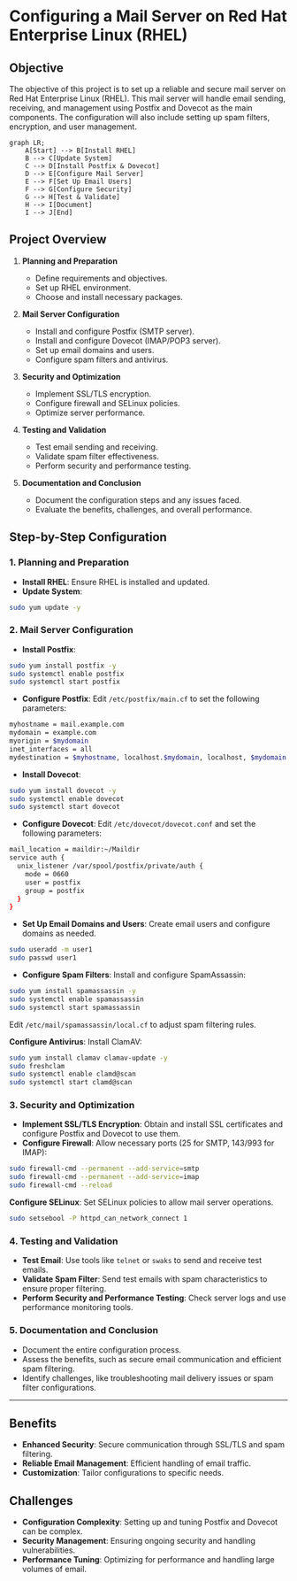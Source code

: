 
# Configuring a Mail Server on Red Hat Enterprise Linux (RHEL)

## Objective

The objective of this project is to set up a reliable and secure mail server on Red Hat Enterprise Linux 
(RHEL). This mail server will handle email sending, receiving, and management using Postfix and Dovecot as 
the main components. The configuration will also include setting up spam filters, encryption, and user 
management.

```mermaid
graph LR;
    A[Start] --> B[Install RHEL]
    B --> C[Update System]
    C --> D[Install Postfix & Dovecot]
    D --> E[Configure Mail Server]
    E --> F[Set Up Email Users]
    F --> G[Configure Security]
    G --> H[Test & Validate]
    H --> I[Document]
    I --> J[End]
```

## Project Overview

1.  **Planning and Preparation**
    
    -   Define requirements and objectives.
    -   Set up RHEL environment.
    -   Choose and install necessary packages.
2.  **Mail Server Configuration**
    
    -   Install and configure Postfix (SMTP server).
    -   Install and configure Dovecot (IMAP/POP3 server).
    -   Set up email domains and users.
    -   Configure spam filters and antivirus.
3.  **Security and Optimization**
    
    -   Implement SSL/TLS encryption.
    -   Configure firewall and SELinux policies.
    -   Optimize server performance.
4.  **Testing and Validation**
    
    -   Test email sending and receiving.
    -   Validate spam filter effectiveness.
    -   Perform security and performance testing.
5.  **Documentation and Conclusion**
    
    -   Document the configuration steps and any issues faced.
    -   Evaluate the benefits, challenges, and overall performance.

## Step-by-Step Configuration

### 1. Planning and Preparation

-   **Install RHEL**: Ensure RHEL is installed and updated.
-   **Update System**:

```bash
sudo yum update -y
```

### 2. Mail Server Configuration

-   **Install Postfix**:

```bash
sudo yum install postfix -y
sudo systemctl enable postfix
sudo systemctl start postfix
```


- **Configure Postfix**: Edit `/etc/postfix/main.cf` to set the following parameters:
```bash
myhostname = mail.example.com
mydomain = example.com
myorigin = $mydomain
inet_interfaces = all
mydestination = $myhostname, localhost.$mydomain, localhost, $mydomain
```

- **Install Dovecot**:
```bash
sudo yum install dovecot -y
sudo systemctl enable dovecot
sudo systemctl start dovecot
```

- **Configure Dovecot**: Edit `/etc/dovecot/dovecot.conf` and set the following parameters:

```bash
mail_location = maildir:~/Maildir
service auth {
  unix_listener /var/spool/postfix/private/auth {
    mode = 0660
    user = postfix
    group = postfix
  }
}
```

- **Set Up Email Domains and Users**: Create email users and configure domains as needed.

```bash
sudo useradd -m user1
sudo passwd user1
```

- **Configure Spam Filters**: Install and configure SpamAssassin:
```bash
sudo yum install spamassassin -y
sudo systemctl enable spamassassin
sudo systemctl start spamassassin
```
Edit `/etc/mail/spamassassin/local.cf` to adjust spam filtering rules.

**Configure Antivirus**: Install ClamAV:

```bash
sudo yum install clamav clamav-update -y
sudo freshclam
sudo systemctl enable clamd@scan
sudo systemctl start clamd@scan
```

### 3. Security and Optimization

-   **Implement SSL/TLS Encryption**: Obtain and install SSL certificates and configure Postfix and 
Dovecot to use them.
-   **Configure Firewall**: Allow necessary ports (25 for SMTP, 143/993 for IMAP):

```bash
sudo firewall-cmd --permanent --add-service=smtp
sudo firewall-cmd --permanent --add-service=imap
sudo firewall-cmd --reload
```

**Configure SELinux**: Set SELinux policies to allow mail server operations.

```bash
sudo setsebool -P httpd_can_network_connect 1
```

### 4. Testing and Validation

-   **Test Email**: Use tools like `telnet` or `swaks` to send and receive test emails.
-   **Validate Spam Filter**: Send test emails with spam characteristics to ensure proper filtering.
-   **Perform Security and Performance Testing**: Check server logs and use performance monitoring tools.

### 5. Documentation and Conclusion

-   Document the entire configuration process.
-   Assess the benefits, such as secure email communication and efficient spam filtering.
-   Identify challenges, like troubleshooting mail delivery issues or spam filter configurations.
---
## Benefits

-   **Enhanced Security**: Secure communication through SSL/TLS and spam filtering.
-   **Reliable Email Management**: Efficient handling of email traffic.
-   **Customization**: Tailor configurations to specific needs.

## Challenges

-   **Configuration Complexity**: Setting up and tuning Postfix and Dovecot can be complex.
-   **Security Management**: Ensuring ongoing security and handling vulnerabilities.
-   **Performance Tuning**: Optimizing for performance and handling large volumes of email.


